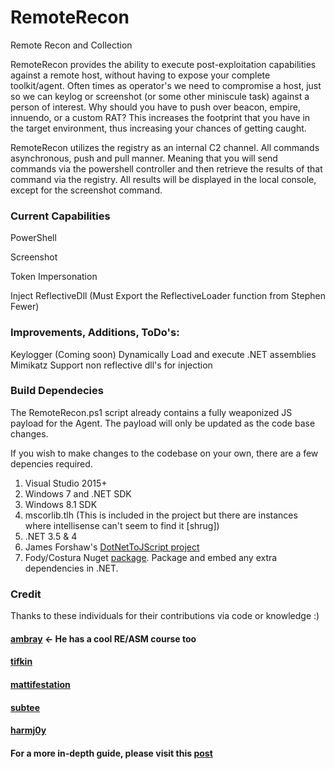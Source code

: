 # RemoteRecon
Remote Recon and Collection

RemoteRecon provides the ability to execute post-exploitation capabilities against a remote host, without having to expose your complete toolkit/agent. Often times as operator's we need to compromise a host, just so we can keylog or screenshot (or some other miniscule task) against a person of interest. Why should you have to push over beacon, empire, innuendo, or a custom RAT? This increases the footprint that you have in the target environment, thus increasing your chances of getting caught. 

RemoteRecon utilizes the registry as an internal C2 channel. All commands asynchronous, push and pull manner. Meaning that you will send commands via the powershell controller and then retrieve the results of that command via the registry. All results will be displayed in the local console, except for the screenshot command. 

### Current Capabilities
PowerShell

Screenshot

Token Impersonation

Inject ReflectiveDll (Must Export the ReflectiveLoader function from Stephen Fewer)

### Improvements, Additions, ToDo's:
Keylogger (Coming soon)
Dynamically Load and execute .NET assemblies
Mimikatz
Support non reflective dll's for injection


### Build Dependecies

The RemoteRecon.ps1 script already contains a fully weaponized JS payload for the Agent. The payload will only be updated as the code base changes. 

If you wish to make changes to the codebase on your own, there are a few depencies required.

1. Visual Studio 2015+
2. Windows 7 and .NET SDK
3. Windows 8.1 SDK
4. mscorlib.tlh (This is included in the project but there are instances where intellisense can't seem to find it [shrug])
5. .NET 3.5 & 4
6. James Forshaw's [DotNetToJScript project](https://github.com/tyranid/DotNetToJScript)
7. Fody/Costura Nuget [package](https://github.com/Fody/Costura). Package and embed any extra dependencies in .NET. 


### Credit

Thanks to these individuals for their contributions via code or knowledge :)

#### [ambray](https://github.com/ambray) <- He has a cool RE/ASM course too
#### [tifkin](https://twitter.com/tifkin_)
#### [mattifestation](https://twitter.com/mattifestation)
#### [subtee](https://twitter.com/subTee)
#### [harmj0y](https://twitter.com/harmj0y)


#### For a more in-depth guide, please visit this [post]()
